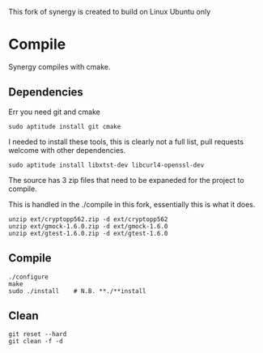 
This fork of synergy is created to build on Linux Ubuntu only


# Compile

Synergy compiles with cmake.

## Dependencies

Err you need git and cmake

	sudo aptitude install git cmake 

I needed to install these tools, this is clearly not a full list, pull requests welcome with other dependencies.

	sudo aptitude install libxtst-dev libcurl4-openssl-dev

The source has 3 zip files that need to be expaneded for the project to compile.

This is handled in the ./compile in this fork, essentially this is what it does.


	unzip ext/cryptopp562.zip -d ext/cryptopp562
	unzip ext/gmock-1.6.0.zip -d ext/gmock-1.6.0
	unzip ext/gtest-1.6.0.zip -d ext/gtest-1.6.0


## Compile

	./configure
	make
	sudo ./install    # N.B. **./**install

## Clean

	git reset --hard
	git clean -f -d